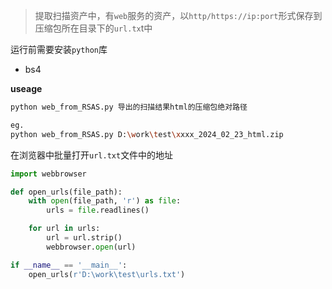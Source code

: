 > 提取扫描资产中，有`web`服务的资产，以`http/https://ip:port`形式保存到压缩包所在目录下的`url.tx`t中

运行前需要安装`python`库

- bs4

**useage**

```bash
python web_from_RSAS.py 导出的扫描结果html的压缩包绝对路径

eg.
python web_from_RSAS.py D:\work\test\xxxx_2024_02_23_html.zip
```

在浏览器中批量打开`url.txt`文件中的地址

```python
import webbrowser

def open_urls(file_path):
    with open(file_path, 'r') as file:
        urls = file.readlines()

    for url in urls:
        url = url.strip()
        webbrowser.open(url)

if __name__ == '__main__':
    open_urls(r'D:\work\test\urls.txt')
```

